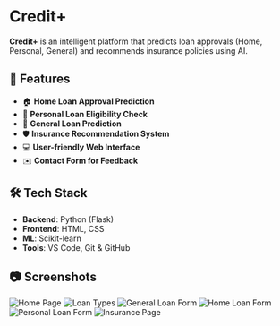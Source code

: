 # Credit+

**Credit+** is an intelligent platform that predicts loan approvals (Home, Personal, General) and recommends insurance policies using AI.

## 🚀 Features

- 🏠 **Home Loan Approval Prediction**
- 👤 **Personal Loan Eligibility Check**
- 🏦 **General Loan Prediction**
- 🛡️ **Insurance Recommendation System**
- 💻 **User-friendly Web Interface**
- ✉️ **Contact Form for Feedback**

## 🛠 Tech Stack

- **Backend**: Python (Flask)
- **Frontend**: HTML, CSS
- **ML**: Scikit-learn
- **Tools**: VS Code, Git & GitHub

## 📷 Screenshots

![Home Page](static/screenshots/homepage.png)
![Loan Types](static/screenshots/loan_types.png)
![General Loan Form](static/screenshots/general_loan.png)
![Home Loan Form](static/screenshots/home_loan.png)
![Personal Loan Form](static/screenshots/personal_loan.png)
![Insurance Page](static/screenshots/insurance.png)
